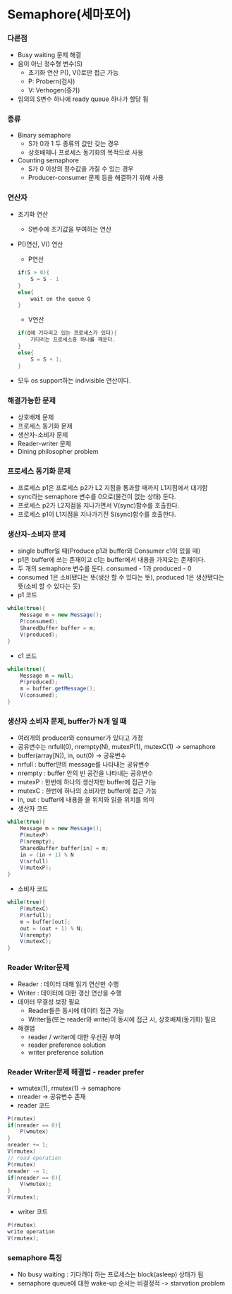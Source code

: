 # Semaphore(세마포어)

### 다른점

- Busy waiting 문제 해결
- 음이 아닌 정수형 변수(S)
  - 초기화 연산 P(), V()로만 접근 가능
  - P: Probern(검사)
  - V: Verhogen(증가)
- 임의의 S변수 하나에 ready queue 하나가 할당 됨

### 종류

- Binary semaphore
  - S가 0과 1 두 종류의 값만 갖는 경우
  - 상호배제나 프로세스 동기화의 목적으로 사용
- Counting semaphore
  - S가 0 이상의 정수값을 가질 수 있는 경우
  - Producer-consumer 문제 등을 해결하기 위해 사용

### 연산자

- 초기화 연산
  - S변수에 초기값을 부여하는 연산
- P()연산, V() 연산

  - P연산

  ```java
  if(S > 0){
      S = S - 1
  }
  else{
      wait on the queue Q
  }
  ```

  - V연산

  ```java
  if(Q에 기다리고 있는 프로세스가 있다){
      기다리는 프로세스중 하나를 깨운다.
  }
  else{
      S = S + 1;
  }
  ```

- 모두 os support하는 indivisible 연산이다.

### 해결가능한 문제

- 상호배제 문제
- 프로세스 동기화 문제
- 생산자-소비자 문제
- Reader-writer 문제
- Dining philosopher problem

### 프로세스 동기화 문제

- 프로세스 p1은 프로세스 p2가 L2 지점을 통과할 때까지 L1지점에서 대기함
- sync라는 semaphore 변수를 0으로(물건이 없는 상태) 둔다.
- 프로세스 p2가 L2지점을 지나가면서 V(sync)함수를 호출한다.
- 프로세스 p1이 L1지점을 지나가기전 S(sync)함수를 호출한다.

### 생산자-소비자 문제

- single buffer일 때(Produce p1과 buffer와 Consumer c1이 있을 때)
- p1은 buffer에 쓰는 존재이고 c1는 buffer에서 내용을 가져오는 존재이다.
- 두 개의 semaphore 변수를 둔다. consumed - 1과 produced - 0
- consumed 1은 소비됐다는 뜻(생산 할 수 있다는 뜻), produced 1은 생산됐다는 뜻(소비 할 수 있다는 듯)
- p1 코드

```java
while(true){
    Message m = new Message();
    P(consumed);
    SharedBuffer buffer = m;
    V(produced);
}
```

- c1 코드

```java
while(true){
    Message m = null;
    P(produced);
    m = buffer.getMessage();
    V(consumed);
}
```

### 생산자 소비자 문제, buffer가 N개 일 때

- 여러개의 producer와 consumer가 있다고 가정
- 공유변수는 nrfull(0), nrempty(N), mutexP(1), mutexC(1) -> semaphore
- buffer(array[N]), in, out(0) -> 공유변수
- nrfull : buffer안의 message를 나타내는 공유변수
- nrempty : buffer 안의 빈 공간을 나타내는 공유변수
- mutexP : 한번에 하나의 생산자만 buffer에 접근 가능
- mutexC : 한번에 하나의 소비자만 buffer에 접근 가능
- in, out : buffer에 내용을 쓸 위치와 읽을 위치를 의미
- 생산자 코드

```java
while(true){
    Message m = new Message();
    P(mutexP)
    P(nrempty);
    SharedBuffer buffer[in] = m;
    in = (in + 1) % N
    V(nrfull)
    V(mutexP);
}
```

- 소비자 코드

```java
while(true){
    P(mutexC)
    P(nrfull);
    m = buffer[out];
    out = (out + 1) % N;
    V(nrempty)
    V(mutexC);
}
```

### Reader Writer문제

- Reader : 데이터 대해 읽기 연산만 수행
- Writer : 데이터에 대한 갱신 연산을 수행
- 데이터 무결성 보장 필요
  - Reader들은 동시에 데이터 접근 가능
  - Writer들(또는 reader와 write)이 동시에 접근 시, 상호배체(동기화) 필요
- 해결법
  - reader / writer에 대한 우선권 부여
  - reader preference solution
  - writer preference solution

### Reader Writer문제 해결법 - reader prefer

- wmutex(1), rmutex(1) -> semaphore
- nreader -> 공유변수 존재
- reader 코드

```java
P(rmutex)
if(nreader == 0){
    P(wmutex)
}
nreader += 1;
V(rmutex)
// read operation
P(rmutex)
nreader -= 1;
if(nreader == 0){
    V(wmutex);
}
V(rmutex);
```

- writer 코드

```java
P(rmutex)
write operation
V(rmutex);
```

### semaphore 특징

- No busy waiting : 기다려야 하는 프로세스는 block(asleep) 상태가 됨
- semaphore queue에 대한 wake-up 순서는 비결정적 -> starvation problem
